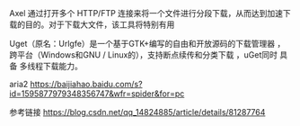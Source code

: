 Axel 通过打开多个 HTTP/FTP 连接来将一个文件进行分段下载，从而达到加速下载的目的。对于下载大文件，该工具将特别有用

Uget（原名：Urlgfe）是一个基于GTK+编写的自由和开放源码的下载管理器 ，跨平台（Windows和GNU / Linux的），支持断点续传和分类下载 ，uGet同时 具备 多线程下载能力。


aria2
https://baijiahao.baidu.com/s?id=1595877979348356747&wfr=spider&for=pc


参考链接
https://blog.csdn.net/qq_14824885/article/details/81287764
